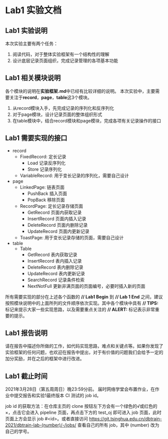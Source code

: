 # Lab1 实验文档

## Lab1 实验说明

本次实验主要有两个任务：

1. 阅读代码，对于整体实验框架有一个结构性的理解
2. 设计底层记录页面组织，完成记录管理的各项基本功能

## Lab1 相关模块说明

各个模块的说明在**实验框架.md**中已经有比较详细的说明。
本次实验中，主要需要关注于**record**，**page**，**table**这3个模块。

1. 从record模块入手，先完成记录的序列化和反序列化
2. 对于page模块，设计记录页面的整体组织形式
3. 在table模块中，结合record模块和page模块，完成各项有关记录操作的接口

## Lab1 需要实现的接口

- record
  - FixedRecord: 定长记录
    - Load 记录反序列化
    - Store 记录序列化
  - VariableRecord: 用于变长记录的序列化，需要自己设计
- page
  - LinkedPage: 链表页面
    - PushBack 插入页面
    - PopBack 移除页面
  - RecordPage: 定长记录存储页面
    - GetRecord 页面内获取记录
    - InsertRecord 页面内插入记录
    - DeleteRecord 页面内删除记录
    - UpdateRecord 页面内更新记录
  - ToastPage: 用于变长记录存储的页面，需要自己设计
- table
  - Table
    - GetRecord 表内获取记录
    - InsertRecord 表内插入记录
    - DeleteRecord 表内删除记录
    - UpdateRecord 表内更新记录
    - SearchRecord 记录条件检索
    - NextNotFull 更新非满页面的页面编号，必要时插入新的页面

所有需要实现的部分在上述各个函数的 **// Lab1 Begin** 到 **// Lab 1 End** 之间，建议按照模块说明中的上面所列的文件顺序依次实现。其中各个模块中具有 **// TIPS:** 标记来提示大家一些实现思路，以及需要重点关注的 **// ALERT:** 标记表示非常重要的提示。

## Lab1 报告说明

请在报告中描述你所做的工作，如代码实现思路，难点和关键点等。如果你发现了实验框架的任何问题，也欢迎在报告中提出，对于有价值的问题我们会给予一定的加分奖励，并在之后的框架中进行改进。

## Lab1 截止时间

2021年3月28日（第五周周日）晚23:59分前。
届时网络学堂会布置作业，在作业中提交报告和实验1最终版本 CI 测试的 job id。

job id 的获取方法：在仓库主页的 clone 按钮左下方会有一个绿色的√或红色的×，点击它会进入 pipeline 页面，再点击下方的 test_oj 即可进入 job 页面，此时页面上方会显示 job #\<id\>。或者直接访问 https://git.tsinghua.edu.cn/dbtrain-2021/dbtrain-lab-(number)/-/jobs/ 查看自己的所有 job，其中 (number) 改为自己的学号。

